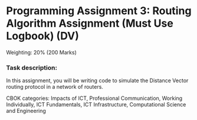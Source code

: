 # Programming Assignment 3: Routing Algorithm Assignment (Must Use Logbook) (DV)

Weighting:  20% (200 Marks)

### Task description:
In this assignment, you will be writing code to simulate the Distance Vector routing protocol in a network of routers.

CBOK categories: Impacts of ICT, Professional Communication, Working Individually, ICT Fundamentals, ICT
Infrastructure, Computational Science and Engineering 

